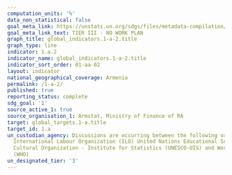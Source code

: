 ```yaml
---
computation_units: '%'
data_non_statistical: false
goal_meta_link: https://unstats.un.org/sdgs/files/metadata-compilation/Metadata-Goal-1.pdf
goal_meta_link_text: TIER III - NO WORK PLAN
graph_title: global_indicators.1-a-2.title
graph_type: line
indicator: 1.a.2
indicator_name: global_indicators.1-a-2.title
indicator_sort_order: 01-aa-02
layout: indicator
national_geographical_coverage: Armenia
permalink: /1-a-2/
published: true
reporting_status: complete
sdg_goal: '1'
source_active_1: true
source_organisation_1: Armstat, Ministry of Finance of RA
target: global_targets.1-a.title
target_id: 1.a
un_custodian_agency: Discussions are occurring between the following organisations
  International Labour Organization (ILO) United Nations Educational Scientific and
  Cultural Organization - Institute for Statistics (UNESCO-UIS) and World Health Organization
  (WHO)
un_designated_tier: '3'
---
```

